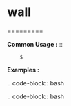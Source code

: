 # wall
=========



**Common Usage :**  ::

		$ 
		

**Examples :**

.. code-block:: bash


.. code-block:: bash